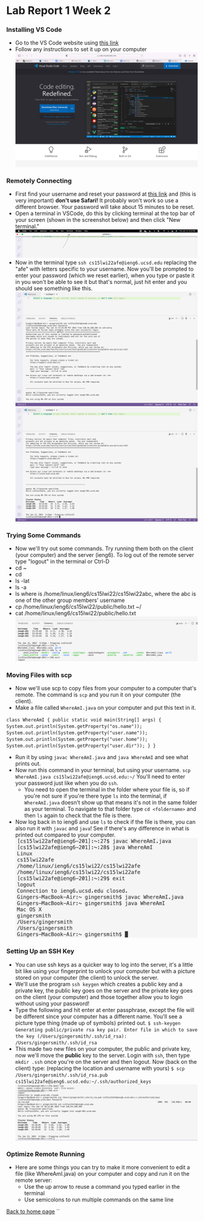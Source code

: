 # Lab Report 1 Week 2

### Installing VS Code
- Go to the VS Code website using [this link](https://code.visualstudio.com)
- Follow any instructions to set it up on your computer 
![vscode](/vscode.png)

### Remotely Connecting
- First find your username and reset your password at [this link](https://sdacs.ucsd.edu/~icc/index.php) and (this is very important) **don't use Safari!** It probably won't work so use a different browser. Your password will take about 15 minutes to be reset.
- Open a terminal in VSCode, do this by clicking terminal at the top bar of your screen (shown in the screenshot below) and then click "New terminal."
![terminal demo](/terminal.png)
- Now in the terminal type `ssh cs15lwi22afe@ieng6.ucsd.edu` replacing the "afe" with letters specific to your username. Now you'll be prompted to enter your password (which we reset earlier), when you type or paste it in you won't be able to see it but that's normal, just hit enter and you should see something like this.
![ssh 1](/remote1.png)
![ssh 2](/remote2.png)

### Trying Some Commands 
- Now we'll try out some commands. Try running them both on the client (your computer) and the server (ieng6). To log out of the remote server type "logout" in the terminal or Ctrl-D
- cd ~
- cd
- ls -lat
- ls -a
- ls <directory> where <directory> is /home/linux/ieng6/cs15lwi22/cs15lwi22abc, where the abc is one of the other group members’ username
- cp /home/linux/ieng6/cs15lwi22/public/hello.txt ~/
- cat /home/linux/ieng6/cs15lwi22/public/hello.txt
![commands](/commands.png)

### Moving Files with scp
- Now we'll use scp to copy files from your computer to a computer that's remote. The command is `scp` and you run it on your computer (the client).
- Make a file called `WhereAmI.java` on your computer and put this text in it. 

`class WhereAmI {
  public static void main(String[] args) {
    System.out.println(System.getProperty("os.name"));
    System.out.println(System.getProperty("user.name"));
    System.out.println(System.getProperty("user.home"));
    System.out.println(System.getProperty("user.dir"));
  }
}
`

- Run it by using `javac WhereAmI.java` and `java WhereAmI` and see what prints out.
- Now run this command in your terminal, but using your username. `scp WhereAmI.java cs15lwi22afe@ieng6.ucsd.edu:~/` You'll need to enter your password just like when you do `ssh`.
    - You need to open the terminal in the folder where your file is, so if you're not sure if you're there type `ls` into the terminal, if `WhereAmI.java` doesn't show up that means it's not in the same folder as your terminal. To navigate to that folder type `cd <foldername>` and then `ls` again to check that the file is there.
- Now log back in to ieng6 and use `ls` to check if the file is there, you can also run it with `javac` and `java`! See if there's any difference in what is printed out compared to your computer.
![difference](/scp.png)

### Setting Up an SSH Key
- You can use ssh keys as a quicker way to log into the server, it's a little bit like using your fingerprint to unlock your computer but with a picture stored on your computer (the client) to unlock the server.
- We'll use the program `ssh keygen` which creates a public key and a private key, the public key goes on the server and the private key goes on the client (your computer) and those together allow you to login without using your password!
- Type the following and hit enter at enter passphrase, except the file will be different since your computer has a different name. You'll see a picture type thing (made up of symbols) printed out.
`$ ssh-keygen
Generating public/private rsa key pair.
Enter file in which to save the key (/Users/gingersmith/.ssh/id_rsa): /Users/gingersmith/.ssh/id_rsa`
- This made two new files on your computer, the public and private key, now we'll move the **public** key to the server. Login with `ssh`, then type `mkdir .ssh` once you're on the server and then logout. Now (back on the client) type: (replacing the location and username with yours)
`$ scp /Users/gingersmith/.ssh/id_rsa.pub cs15lwi22afe@ieng6.ucsd.edu:~/.ssh/authorized_keys`
![key](/key.png)

### Optimize Remote Running
- Here are some things you can try to make it more convenient to edit a file (like WhereAmI.java) on your computer and copy and run it on the remote server:
    - Use the up arrow to reuse a command you typed earlier in the terminal
    - Use semicolons to run multiple commands on the same line


[Back to home page](index.html)
``